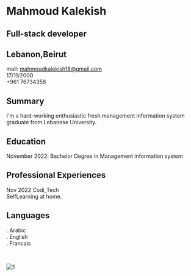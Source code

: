 # Mahmoud Kalekish <br />

## Full-stack developer
## Lebanon,Beirut <br />
mail: mahmoudkalekish18@gmail.com  <br />
17/11/2000 <br />
+961 76734358
## Summary
I'm a hard-working enthusiastic fresh management information system graduate from Lebanese University.

## Education

November 2022: Bachelor Degree in Management information system

## Professional Experiences
Nov 2022 Codi_Tech <br />
SelfLearning at home.

## Languages
. Arabic <br />
. English <br />
. Francais <br />

<br />

![1](https://user-images.githubusercontent.com/101974539/203999805-7a66a6aa-d16c-4e64-b943-c086cff4bf28.jpg)
